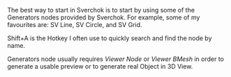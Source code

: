 The best way to start in Sverchok is to start by using some of the Generators nodes provided by Sverchok. For example, some of my favourites are: SV Line, SV Circle, and SV Grid.

Shift+A is the Hotkey I often use to quickly search and find the node by name.

Generators node usually requires *Viewer Node* or *Viewer BMesh* in order to generate a usable preview or to generate real Object in 3D View.



